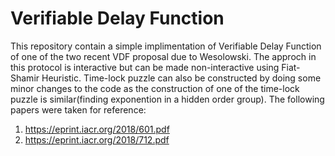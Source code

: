 # Verifiable Delay Function
This repository contain a simple implimentation of Verifiable Delay Function of one of the two recent VDF proposal due to Wesolowski. The approch in this protocol is interactive but can be made non-interactive using Fiat-Shamir Heuristic. Time-lock puzzle can also be constructed by doing some minor changes to the code as the construction of one of the time-lock puzzle is similar(finding exponention in a hidden order group). The following papers were taken for reference: 
1. https://eprint.iacr.org/2018/601.pdf
2. https://eprint.iacr.org/2018/712.pdf
